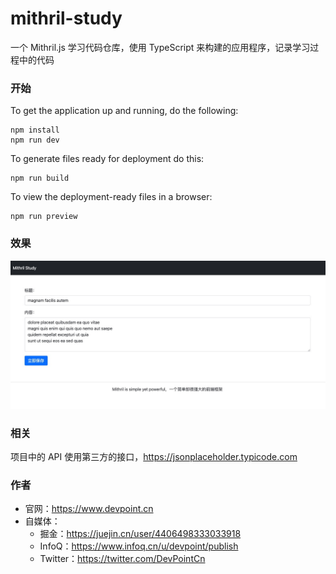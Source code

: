 # mithril-study

一个 Mithril.js 学习代码仓库，使用 TypeScript 来构建的应用程序，记录学习过程中的代码

### 开始

To get the application up and running, do the following:

```
npm install
npm run dev
```

To generate files ready for deployment do this:

```
npm run build
```

To view the deployment-ready files in a browser:

```
npm run preview
```

### 效果

![](./readme/images/main.jpg)

### 相关

项目中的 API 使用第三方的接口，https://jsonplaceholder.typicode.com

### 作者

-   官网：https://www.devpoint.cn
-   自媒体：
    -   掘金：https://juejin.cn/user/4406498333033918
    -   InfoQ：https://www.infoq.cn/u/devpoint/publish
    -   Twitter：https://twitter.com/DevPointCn
